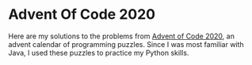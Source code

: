 # Advent Of Code 2020

Here are my solutions to the problems from [Advent of Code 2020](https://adventofcode.com/), an advent calendar of programming puzzles.  Since I was most familiar with Java, I used these puzzles to practice my Python skills.
